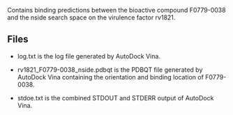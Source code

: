 Contains binding predictions between the bioactive compound F0779-0038 and the nside search space on the virulence factor rv1821.

## Files

- log.txt is the log file generated by AutoDock Vina.

- rv1821_F0779-0038_nside.pdbqt is the PDBQT file generated by AutoDock Vina containing the orientation and binding location of F0779-0038.

- stdoe.txt is the combined STDOUT and STDERR output of AutoDock Vina.

